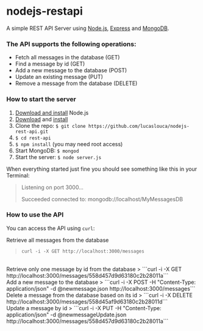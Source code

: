 # nodejs-restapi
A simple REST API Server using <a href="https://nodejs.org" target="_blank">Node.js</a>, <a href="http://expressjs.com" target="_blank">Express</a> and <a href="https://www.mongodb.org" target="_blank">MongoDB</a>.

### The API supports the following operations:
- Fetch all messages in the database (GET)
- Find a message by id (GET)
- Add a new message to the database (POST)
- Update an existing message (PUT)
- Remove a message from the database (DELETE)

### How to start the server
1. <a href="https://nodejs.org/download/" target="_blank">Download and install</a> Node.js
2. <a href="https://www.mongodb.org/downloads" target="_blank">Download</a> and <a href="http://docs.mongodb.org/manual/tutorial/install-mongodb-on-os-x/" target="_blank">install</a>
3. Clone the repo: `$ git clone https://github.com/lucaslouca/nodejs-rest-api.git` 
4. `$ cd rest-api`
5. `$ npm install` (you may need root access)
6. Start MongoDB: `$ mongod`
7. Start the server: `$ node server.js`

When everything started just fine you should see something like this in your Terminal:
> Listening on port 3000...
>
> Succeeded connected to: mongodb://localhost/MyMessagesDB

### How to use the API
You can access the API using ``curl``:


Retrieve all messages from the database
>
> ```curl -i -X GET http://localhost:3000/messages```	

<br>
Retrieve only one message by id from the database
> ```curl -i -X GET http://localhost:3000/messages/558d457d9d63180c2b28011a```	

<br>
Add a new message to the database
> ```curl -i -X POST -H "Content-Type: application/json" -d @newmessage.json http://localhost:3000/messages```

<br>
Delete a message from the database based on its id
> ```curl -i -X DELETE http://localhost:3000/messages/558d45af9d63180c2b28011d```

<br>
Update a message by id
> ```curl -i -X PUT -H "Content-Type: application/json" -d @newmessageUpdate.json http://localhost:3000/messages/558d457d9d63180c2b28011a```
